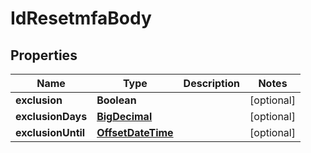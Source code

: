 # IdResetmfaBody

## Properties
Name | Type | Description | Notes
------------ | ------------- | ------------- | -------------
**exclusion** | **Boolean** |  |  [optional]
**exclusionDays** | [**BigDecimal**](BigDecimal.md) |  |  [optional]
**exclusionUntil** | [**OffsetDateTime**](OffsetDateTime.md) |  |  [optional]
